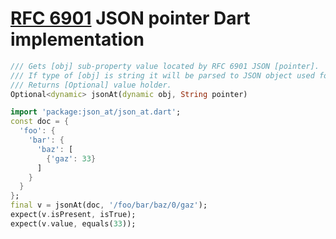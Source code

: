 # [RFC 6901](https://tools.ietf.org/html/rfc6901) JSON pointer Dart implementation

```dart
/// Gets [obj] sub-property value located by RFC 6901 JSON [pointer].
/// If type of [obj] is string it will be parsed to JSON object used for search.
/// Returns [Optional] value holder.
Optional<dynamic> jsonAt(dynamic obj, String pointer)
```

```dart
import 'package:json_at/json_at.dart';
const doc = {
  'foo': {
    'bar': {
      'baz': [
        {'gaz': 33}
      ]
    }
  }
};
final v = jsonAt(doc, '/foo/bar/baz/0/gaz');
expect(v.isPresent, isTrue);
expect(v.value, equals(33));
```
